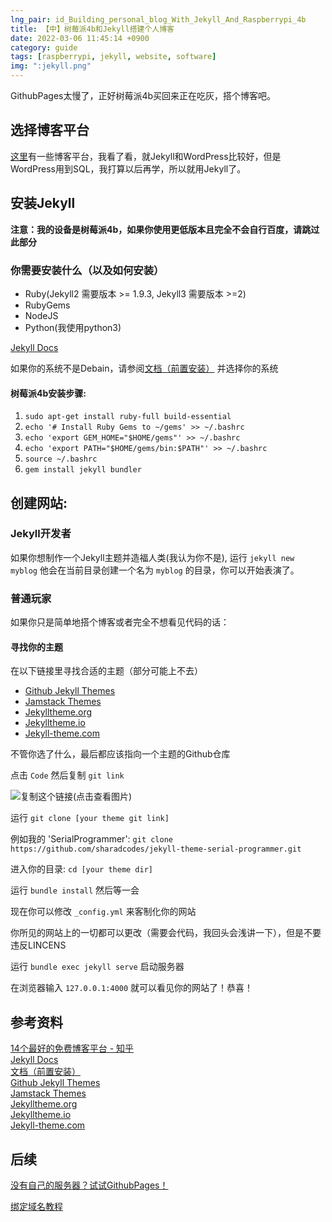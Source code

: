 ```yaml
---
lng_pair: id_Building_personal_blog_With_Jekyll_And_Raspberrypi_4b
title: 【中】树莓派4b和Jekyll搭建个人博客
date: 2022-03-06 11:45:14 +0900
category: guide
tags: [raspberrypi, jekyll, website, software]
img: ":jekyll.png"
---
```


<!-- outline-start -->

GithubPages太慢了，正好树莓派4b买回来正在吃灰，搭个博客吧。

<!-- outline-end -->

## 选择博客平台

[这里](https://zhuanlan.zhihu.com/p/25280413)有一些博客平台，我看了看，就Jekyll和WordPress比较好，但是WordPress用到SQL，我打算以后再学，所以就用Jekyll了。

## 安装Jekyll

**注意：我的设备是树莓派4b，如果你使用更低版本且完全不会自行百度，请跳过此部分**

### 你需要安装什么（以及如何安装）

- Ruby(Jekyll2 需要版本 >= 1.9.3, Jekyll3 需要版本 >=2)
- RubyGems
- NodeJS
- Python(我使用python3)

[Jekyll Docs](https://jekyllcn.com/docs/)

如果你的系统不是Debain，请参阅[文档（前置安装）](https://jekyllrb.com/docs/installation/) 并选择你的系统

#### 树莓派4b安装步骤:

1. ``sudo apt-get install ruby-full build-essential``
2. ``echo '# Install Ruby Gems to ~/gems' >> ~/.bashrc``
3. ``echo 'export GEM_HOME="$HOME/gems"' >> ~/.bashrc``
4. ``echo 'export PATH="$HOME/gems/bin:$PATH"' >> ~/.bashrc``
5. ``source ~/.bashrc``
6. ``gem install jekyll bundler``

## 创建网站:

### Jekyll开发者

如果你想制作一个Jekyll主题并造福人类(我认为你不是), 运行 ``jekyll new myblog`` 他会在当前目录创建一个名为 `myblog` 的目录，你可以开始表演了。

### 普通玩家

如果你只是简单地搭个博客或者完全不想看见代码的话：

#### 寻找你的主题

在以下链接里寻找合适的主题（部分可能上不去）

- [Github Jekyll Themes](https://github.com/topics/jekyll-theme)
- [Jamstack Themes](https://jamstackthemes.dev/ssg/jekyll/)
- [Jekylltheme.org](http://jekyllthemes.org/)
- [Jekylltheme.io](https://jekyllthemes.io/)
- [Jekyll-theme.com](https://jekyll-themes.com/)

不管你选了什么，最后都应该指向一个主题的Github仓库

点击 `Code`  然后复制 `git link`

![复制这个链接(点击查看图片)](:2022-03-06-01.png)

运行 ``git clone [your theme git link]``

例如我的 'SerialProgrammer':
 `git clone https://github.com/sharadcodes/jekyll-theme-serial-programmer.git`

进入你的目录: `cd [your theme dir]`

运行 `bundle install` 然后等一会

现在你可以修改 `_config.yml` 来客制化你的网站

你所见的网站上的一切都可以更改（需要会代码，我回头会浅讲一下），但是不要违反LINCENS

运行 `bundle exec jekyll serve` 启动服务器

在浏览器输入 `127.0.0.1:4000` 就可以看见你的网站了！恭喜！

## 参考资料

[14个最好的免费博客平台 - 知乎](https://zhuanlan.zhihu.com/p/25280413)  
[Jekyll Docs](https://jekyllcn.com/docs/)  
[文档（前置安装）](https://jekyllrb.com/docs/installation/)  
[Github Jekyll Themes](https://github.com/topics/jekyll-theme)  
[Jamstack Themes](https://jamstackthemes.dev/ssg/jekyll/)  
[Jekylltheme.org](http://jekyllthemes.org/)  
[Jekylltheme.io](https://jekyllthemes.io/)  
[Jekyll-theme.com](https://jekyll-themes.com/)  

## 后续

[没有自己的服务器？试试GithubPages！](https://mhyc.eu.org/zh/2022-03-06-cn-building-personal-blog-with-jeyll-and-raspberrypi-4b#%E5%AF%BB%E6%89%BE%E4%BD%A0%E7%9A%84%E4%B8%BB%E9%A2%98)

[绑定域名教程](https://mhyc.eu.org/zh/2022-04-22-cn-open-up-your-website)
